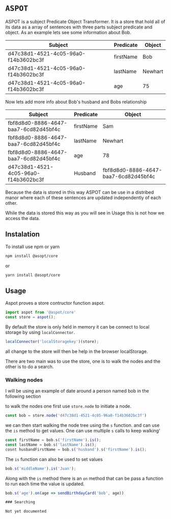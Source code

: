 # `ASPOT`

ASPOT is a subject Predicate Object Transformer.  It is a store that hold all of its data as a array of sentences with three parts subject predicate and object. As an example lets see some information about Bob.

| Subject                              | Predicate    | Object    |
| ------------------------------------ | ------------ | --------- |
| d47c38d1-4521-4c05-96a0-f14b3602bc3f | firstName    | Bob       |
| d47c38d1-4521-4c05-96a0-f14b3602bc3f | lastName     | Newhart   |
| d47c38d1-4521-4c05-96a0-f14b3602bc3f | age          | 75        |

Now lets add more info about Bob's husband and Bobs relationship

| Subject                              | Predicate    | Object    |
| ------------------------------------ | ------------ | --------- |
| fbf8d8d0-8886-4647-baa7-6cd82d45bf4c | firstName    | Sam       |
| fbf8d8d0-8886-4647-baa7-6cd82d45bf4c | lastName     | Newhart   |
| fbf8d8d0-8886-4647-baa7-6cd82d45bf4c | age          | 78        |
| d47c38d1-4521-4c05-96a0-f14b3602bc3f | Husband      | fbf8d8d0-8886-4647-baa7-6cd82d45bf4c       |

Because the data is stored in this way ASPOT can be use in a distribed manor where each of these sentences are updated independently of each other.

While the data is stored this way as you will see in Usage this is not how we access the data.

## Instalation

To install use npm or yarn

``` bash
npm install @asopt/core
```

or

``` bash
yarn install @asopt/core
```

## Usage

Aspot proves a store contructor function aspot.

``` js
import aspot from '@aspot/core'
const store = aspot();
```

By default the store is only held in memory it can be connect to local storage by using `localConnector`.

``` js
localConnector('localStoragekey')(store);
```

all change to the store will then be help in the browser localStorage.

There are two main was to use the store, one is to walk the nodes and the other is to do a search.

### Walking nodes

I will be using an example of date around a person named bob in the following section

to walk the nodes one first use `store.node` to initiate a node.

``` js
const bob = store.node('d47c38d1-4521-4c05-96a0-f14b3602bc3f')
```

we can then start walking the node tree using the `s` function.  and can use the `is` method to get values. One can use multiple `s` calls to keep walking'

``` js
const firstName = bob.s('firstName').is();
const lastName = bob.s('lastName').is();
cosnt husbandFirstName = bob.s('husband').s('firstName').is();
```

The `is` function can also be used to set values

``` js
bob.s('middleName').is('Juan');
```

Along with the `is` method  there is an `on` method that can be pass a function to run each time the value is updated.

``` js
bob.s('age').on(age => sendBirthdayCard('bob', age))

### Searching

Not yet documented
